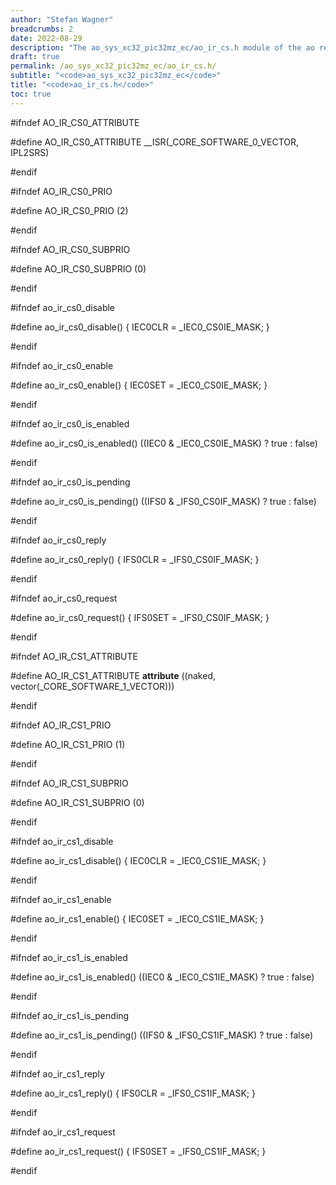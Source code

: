 ```yaml
---
author: "Stefan Wagner"
breadcrumbs: 2
date: 2022-08-29
description: "The ao_sys_xc32_pic32mz_ec/ao_ir_cs.h module of the ao real-time operating system."
draft: true
permalink: /ao_sys_xc32_pic32mz_ec/ao_ir_cs.h/ 
subtitle: "<code>ao_sys_xc32_pic32mz_ec</code>"
title: "<code>ao_ir_cs.h</code>"
toc: true
---
```


#ifndef AO_IR_CS0_ATTRIBUTE

#define AO_IR_CS0_ATTRIBUTE     __ISR(_CORE_SOFTWARE_0_VECTOR, IPL2SRS)

#endif

#ifndef AO_IR_CS0_PRIO

#define AO_IR_CS0_PRIO          (2)

#endif

#ifndef AO_IR_CS0_SUBPRIO

#define AO_IR_CS0_SUBPRIO       (0)

#endif

#ifndef ao_ir_cs0_disable

#define ao_ir_cs0_disable()     { IEC0CLR = _IEC0_CS0IE_MASK; }

#endif

#ifndef ao_ir_cs0_enable

#define ao_ir_cs0_enable()      { IEC0SET = _IEC0_CS0IE_MASK; }

#endif

#ifndef ao_ir_cs0_is_enabled

#define ao_ir_cs0_is_enabled()  ((IEC0 & _IEC0_CS0IE_MASK) ? true : false)

#endif

#ifndef ao_ir_cs0_is_pending

#define ao_ir_cs0_is_pending()  ((IFS0 & _IFS0_CS0IF_MASK) ? true : false)

#endif

#ifndef ao_ir_cs0_reply

#define ao_ir_cs0_reply()       { IFS0CLR = _IFS0_CS0IF_MASK; }

#endif

#ifndef ao_ir_cs0_request

#define ao_ir_cs0_request()     { IFS0SET = _IFS0_CS0IF_MASK; }

#endif

#ifndef AO_IR_CS1_ATTRIBUTE

#define AO_IR_CS1_ATTRIBUTE     __attribute__ ((naked, vector(_CORE_SOFTWARE_1_VECTOR)))

#endif

#ifndef AO_IR_CS1_PRIO

#define AO_IR_CS1_PRIO          (1)

#endif

#ifndef AO_IR_CS1_SUBPRIO

#define AO_IR_CS1_SUBPRIO       (0)

#endif

#ifndef ao_ir_cs1_disable

#define ao_ir_cs1_disable()     { IEC0CLR = _IEC0_CS1IE_MASK; }

#endif

#ifndef ao_ir_cs1_enable

#define ao_ir_cs1_enable()      { IEC0SET = _IEC0_CS1IE_MASK; }

#endif

#ifndef ao_ir_cs1_is_enabled

#define ao_ir_cs1_is_enabled()  ((IEC0 & _IEC0_CS1IE_MASK) ? true : false)

#endif

#ifndef ao_ir_cs1_is_pending

#define ao_ir_cs1_is_pending()  ((IFS0 & _IFS0_CS1IF_MASK) ? true : false)

#endif

#ifndef ao_ir_cs1_reply

#define ao_ir_cs1_reply()       { IFS0CLR = _IFS0_CS1IF_MASK; }

#endif

#ifndef ao_ir_cs1_request

#define ao_ir_cs1_request()     { IFS0SET = _IFS0_CS1IF_MASK; }

#endif

